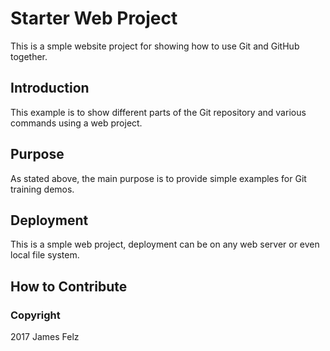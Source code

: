 # Starter Web Project

This is a smple website project for showing how to use Git and GitHub together.

## Introduction

This example is to show different parts of the Git repository and various commands using a web project.

## Purpose

As stated above, the main purpose is to provide simple examples for Git training demos.

## Deployment

This is a smple web project, deployment can be on any web server or even local file system.

## How to Contribute

### Copyright
2017 James Felz
